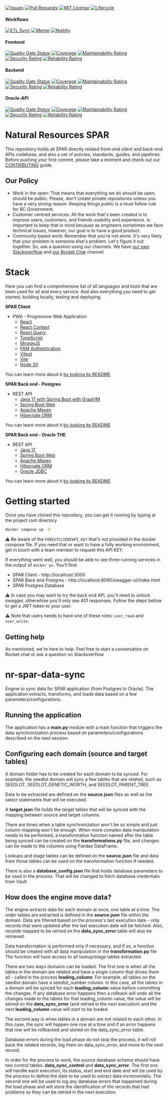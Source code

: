 [![Issues](https://img.shields.io/github/issues/bcgov/nr-spar)](/../../issues)
[![Pull Requests](https://img.shields.io/github/issues-pr/bcgov/nr-spar)](/../../pulls)
[![MIT License](https://img.shields.io/github/license/bcgov/nr-spar.svg)](/LICENSE.md)
[![Lifecycle](https://img.shields.io/badge/Lifecycle-Maturing-007EC6)](https://github.com/bcgov/repomountie/blob/master/doc/lifecycle-badges.md)

#### Workflows
[![ETL Sync](https://github.com/bcgov/nr-spar/actions/workflows/job-sync.yml/badge.svg)](https://github.com/bcgov/nr-spar/actions/workflows/job-sync.yml)
[![Merge](https://github.com/bcgov/nr-spar/actions/workflows/merge.yml/badge.svg)](https://github.com/bcgov/nr-spar/actions/workflows/merge.yml)
[![Nightly](https://github.com/bcgov/nr-spar/actions/workflows/job-nightly.yml/badge.svg)](https://github.com/bcgov/nr-spar/actions/workflows/job-nightly.yml)

#### Frontend
[![Quality Gate Status](https://sonarcloud.io/api/project_badges/measure?project=nr-spar_frontend&metric=alert_status)](https://sonarcloud.io/summary/new_code?id=nr-spar_frontend)
[![Coverage](https://sonarcloud.io/api/project_badges/measure?project=nr-spar_frontend&metric=coverage)](https://sonarcloud.io/summary/new_code?id=nr-spar_frontend)
[![Maintainability Rating](https://sonarcloud.io/api/project_badges/measure?project=nr-spar_frontend&metric=sqale_rating)](https://sonarcloud.io/summary/new_code?id=nr-spar_frontend)
[![Security Rating](https://sonarcloud.io/api/project_badges/measure?project=nr-spar_frontend&metric=security_rating)](https://sonarcloud.io/summary/new_code?id=nr-spar_frontend)
[![Reliability Rating](https://sonarcloud.io/api/project_badges/measure?project=nr-spar_frontend&metric=reliability_rating)](https://sonarcloud.io/summary/new_code?id=nr-spar_frontend)

#### Backend
[![Quality Gate Status](https://sonarcloud.io/api/project_badges/measure?project=nr-spar_backend&metric=alert_status)](https://sonarcloud.io/summary/new_code?id=nr-spar_backend)
[![Coverage](https://sonarcloud.io/api/project_badges/measure?project=nr-spar_backend&metric=coverage)](https://sonarcloud.io/summary/new_code?id=nr-spar_backend)
[![Maintainability Rating](https://sonarcloud.io/api/project_badges/measure?project=nr-spar_backend&metric=sqale_rating)](https://sonarcloud.io/summary/new_code?id=nr-spar_backend)
[![Security Rating](https://sonarcloud.io/api/project_badges/measure?project=nr-spar_backend&metric=security_rating)](https://sonarcloud.io/summary/new_code?id=nr-spar_backend)
[![Reliability Rating](https://sonarcloud.io/api/project_badges/measure?project=nr-spar_backend&metric=reliability_rating)](https://sonarcloud.io/summary/new_code?id=nr-spar_backend)

#### Oracle-API
[![Quality Gate Status](https://sonarcloud.io/api/project_badges/measure?project=nr-spar_oracle-api&metric=alert_status)](https://sonarcloud.io/summary/new_code?id=nr-spar_oracle-api)
[![Coverage](https://sonarcloud.io/api/project_badges/measure?project=nr-spar_oracle-api&metric=coverage)](https://sonarcloud.io/summary/new_code?id=nr-spar_oracle-api)
[![Maintainability Rating](https://sonarcloud.io/api/project_badges/measure?project=nr-spar_oracle-api&metric=sqale_rating)](https://sonarcloud.io/summary/new_code?id=nr-spar_oracle-api)
[![Security Rating](https://sonarcloud.io/api/project_badges/measure?project=nr-spar_oracle-api&metric=security_rating)](https://sonarcloud.io/summary/new_code?id=nr-spar_oracle-api)
[![Reliability Rating](https://sonarcloud.io/api/project_badges/measure?project=nr-spar_oracle-api&metric=reliability_rating)](https://sonarcloud.io/summary/new_code?id=nr-spar_oracle-api)

# Natural Resources SPAR

This repository holds all SPAR directly related front-end client and back-end APIs codebase, and also
a set of policies, standards, guides, and pipelines. Before pushing your first commit, please
take a moment and check out our [CONTRIBUTING](CONTRIBUTING.md) guide.

## Our Policy

- Work in the open: That means that everything we do should be open, should be
public. Please, don't create private repositories unless you have a very strong
reason. Keeping things public is a must follow rule for BC Government.
- Customer centred services: All the work that's been created is to improve users,
customers, and friends usability and experience. Is important to keep that in mind 
because as engineers sometimes we face technical issues, however, our goal is
to have a good product.
- Community based work: Remember that you're not alone. It's very likely that
your problem is someone else's problem. Let's figure it out together. So, ask
a question using our channels. We have [our own Stackoverflow](https://stackoverflow.developer.gov.bc.ca/)
and [our Rocket Chat](https://chat.developer.gov.bc.ca/) channel.

# Stack

Here you can find a comprehensive list of all languages and tools that are been used
for all and every service. And also everything you need to get started, building locally,
testing and deploying. 

**SPAR Client**

- PWA - Progressive Web Application
  - [React](https://react.dev/)
  - [React Context](https://legacy.reactjs.org/docs/context.html)
  - [React Query](https://tanstack.com/query/v3/)
  - [TypeScript](https://www.typescriptlang.org/)
  - [MirageJS](https://miragejs.com/)
  - [FAM Authentication](https://github.com/bcgov/nr-forests-access-management)
  - [Vitest](https://vitest.dev/)
  - [Vite](https://vitejs.dev/)
  - [Node 20](https://nodejs.org/download/release/v20.7.0/)

You can learn more about it [by looking its README](frontend/README.md)

**SPAR Back end - Postgres**
- REST API
  - [Java 17 with Spring Boot with GraalVM](https://docs.spring.io/spring-boot/docs/current/reference/html/native-image.html)
  - [Spring Boot Web](https://spring.io/guides/gs/spring-boot/)
  - [Apache Maven](https://maven.apache.org/)
  - [Hibernate ORM](https://hibernate.org/orm/)

You can learn more about it [by looking its README](backend/README.md)

**SPAR Back end - Oracle THE**
- REST API
  - [Java 17](https://www.oracle.com/java/technologies/downloads/#java17)
  - [Spring Boot Web](https://spring.io/guides/gs/spring-boot/)
  - [Apache Maven](https://maven.apache.org/)
  - [Hibernate ORM](https://hibernate.org/orm/)
  - [Oracle JDBC](https://www.oracle.com/database/technologies/appdev/jdbc-downloads.html)

You can learn more about it [by looking its README](oracle-api/README.md)

# Getting started

Once you have cloned this repository, you can get it running by typing at the 
project root directory

```sh
docker compose up -d
```

⚠️ Be aware of the `FORESTCLIENTAPI_KEY` that's not provided in the 
docker compose file. If you need that or want to have a fully working
environment, get in touch with a team member to request this API KEY.

If everything went well, you should be able to see three running
services in the output of `docker ps`. You'll find:

- SPAR Client - http://localhost:3000 
- SPAR Back end Postgres - http://localhost:8090/swagger-ui/index.html
- SPAR Postgres Database


⚠️ In case you may want to try the back end API, you'll need to unlock 
swagger, otherwhise you'll only see 401 responses. Follow the steps bellow
to get a JWT token to your user.

⚠️ Note that users needs to have one of these roles: `user_read` and `user_write`.

## Getting help

As mentioned, we're here to help. Feel free to start a conversation
on Rocket chat or ask a question on Stackoverflow.

# nr-spar-data-sync

Engine to sync data for SPAR application (from Postgres to Oracle). The application extracts, transforms, and loads data based on a few parameters/configurations.

## Running the application
The application has a **main.py** module with a main function that triggers the data synchronization process based on parameters/configurations described on the next session.

## Configuring each domain (source and target tables)
A domain folder has to be created for each domain to be synced. For example, the seedlot domain will sync a few tables that are related, such as SEEDLOT, SEEDLOT_GENETIC_WORTH, and SEEDLOT_PARENT_TREE.

Data to be extracted are defined on the **source.json** files as well as the select statements that will be executed.

A **target.json** file holds the target tables that will be synced with the mapping between source and target columns.

There are times when a table synchronization won´t be so simple and just column mapping won´t be enough. When more complex data manipulation needs to be performed, a transformation function named after the table being synced can be created on the **transformations.py** file, and changes can be made to the columns using Pandas DataFrame.

Lookups and stage tables can be defined on the **source.json** file and data from those tables can be used on the transformation function if needed.

There is also a **database_config.json** file that holds database parameters to be used in the process. That will be changed to fetch database credentials from Vault.

## How does the engine move data?
The engine extracts data for each domain at once, one table at a time. The order tables are extracted is defined in the **source.json** file within the domain. Data are filtered based on the process's last execution date - only records that were updated after the last execution date will be fetched. Also, records mapped to be retried on the **data_sync_error** table will also be retrieved.

Data transformation is performed only if necessary, and if so, a function should be created with all data manipulation in the **transformation.py** file The function will have access to all lookup/stage tables extracted.

There are two ways domains can be loaded. The first one is when all the tables in the domain are related and have a single column that drives them all - called in the process **leading_column**. For example, all tables on the seedlot domain have a seedlot_number column. In this case, all the tables in a domain will be synced for each **leading_column** value before committing the changes. If any database error happens then a rollback will undo all the changes made to the tables for that leading_column value, the value will be stored on the **data_sync_error** (and retried in the next execution) and the next **leading_column** value will start to be loaded.

The second way is when tables in a domain are not related to each other. In this case, the sync will happen one row at a time and if an error happens that row will be rollbacked and stored on the data_sync_error table.

Database errors during the load phase do not stop the process, it will roll back the related records, log them on data_sync_error, and move to the next record.

In order for the process to work, the source database schema should have two control tables: **data_sync_control** and **data_sync_error**. The first one will handle each execution, its status, start and end date and will be used by the process to define the date to be used to extract data incrementally. The second one will be used to log any database errors that happened during the load phase and will store the identification of the records that had problems so they can be retried in the next execution.
